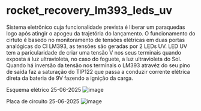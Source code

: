 ﻿# rocket_recovery_lm393_leds_uv

Sistema eletrônico cuja funcionalidade prevista é liberar um paraquedas logo após atingir o apogeu da trajetória do lançamento. O funcionamento do cirtuto é basedo no monitoramento de tensões elétricas em duas portas analógicas do CI LM393, as tensões são geradas por 2 LEDs UV. LED UV tem a paricularidade de criar uma tensão V nos seus terminais quando exposta á luz ultravioleta, no caso do foguete, a luz ultravioleta do Sol. Quando há inversão da tensão nos terminais o LM393 atravéz do seu pino de saída faz a saturação do TIP122 que passa a conduzir corrente elétrica direta da bateria de 9V fazendo a ignição da carga.

Esquema elétrico 25-06-2025
![image](https://github.com/user-attachments/assets/3ec3e2eb-5073-4bbb-8c16-77cab1cbe4ad)


Placa de circuito 25-06-2025
![image](https://github.com/user-attachments/assets/5081be8b-6693-4a67-b3a5-2645a3511df3)


